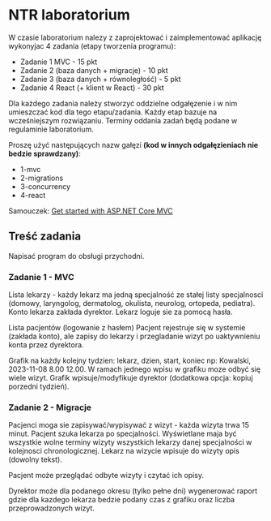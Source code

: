 # NTR laboratorium

W czasie laboratorium nalezy z zaprojektować i zaimplementować aplikację wykonyjac 4 zadania (etapy tworzenia programu): 

* Zadanie 1 MVC - 15 pkt
* Zadanie 2 (baza danych + migracje) - 10 pkt
* Zadanie 3 (baza danych + równoległość) - 5 pkt
* Zadanie 4 React (+ klient w React) - 30 pkt

Dla każdego zadania należy stworzyć oddzielne odgałęzenie i w nim umieszczać kod dla tego etapu/zadania. Każdy etap bazuje na wcześniejszym rozwiązaniu. Terminy oddania zadań będą podane w regulaminie laboratorium.

Proszę użyć następujących nazw gałęzi **(kod w innych odgałęzieniach nie bedzie sprawdzany)**:
* 1-mvc
* 2-migrations
* 3-concurrency
* 4-react

Samouczek: [Get started with ASP.NET Core MVC](https://learn.microsoft.com/en-us/aspnet/core/tutorials/first-mvc-app/start-mvc?view=aspnetcore-6.0&tabs=visual-studio)

## Treść zadania

Napisać program do obsługi przychodni.

### Zadanie 1 - MVC

Lista lekarzy - każdy lekarz ma jedną specjalność ze stałej listy specjalnosci (domowy, laryngolog, dermatolog, okulista, neurolog, ortopeda, pediatra).
Konto lekarza zakłada dyrektor.
Lekarz loguje sie za pomocą hasła.

Lista pacjentów (logowanie z hasłem)
Pacjent rejestruje się w systemie (zakłada konto), ale zapisy do lekarzy i przegladanie wizyt po uaktywnieniu konta przez dyrektora.


Grafik na każdy kolejny tydzien: lekarz, dzien, start, koniec  np: Kowalski, 2023-11-08 8.00 12.00. W ramach jednego wpisu w grafiku moze odbyć się wiele wizyt.
Grafik wpisuje/modyfikuje dyrektor (dodatkowa opcja: kopiuj porzedni tydzień).

### Zadanie 2 - Migracje

Pacjenci moga sie zapisywać/wypisywać z wizyt - każda wizyta trwa 15 minut. Pacjent szuka lekarza po specjalności. Wyświetlane maja być wszystkie wolne terminy wizyty wszystkich lekarzy danej specjalności w kolejnosci chronologicznej.
Lekarz na wizycie wpisuje do wizyty opis (dowolny tekst).

Pacjent może przeglądać odbyte wizyty i czytać ich opisy.

Dyrektor może dla podanego okresu (tylko pełne dni) wygenerować raport gdzie dla kazdego lekarza bedzie podany czas z grafiku oraz liczba przeprowadzonych wizyt.